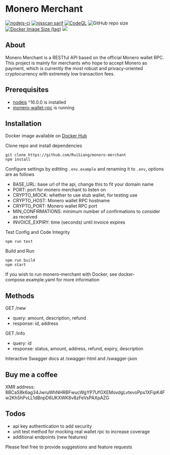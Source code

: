 # Monero Merchant

[![nodejs-ci](https://github.com/RuiSiang/monero-merchant/actions/workflows/nodejs-ci.yml/badge.svg)](https://github.com/RuiSiang/monero-merchant/actions/workflows/nodejs-ci.yml)
[![njsscan sarif](https://github.com/RuiSiang/monero-merchant/actions/workflows/njsscan-analysis.yml/badge.svg)](https://github.com/RuiSiang/monero-merchant/actions/workflows/njsscan-analysis.yml)
[![CodeQL](https://github.com/RuiSiang/monero-merchant/actions/workflows/codeql-analysis.yml/badge.svg)](https://github.com/RuiSiang/monero-merchant/actions/workflows/codeql-analysis.yml)
![GitHub repo size](https://img.shields.io/github/repo-size/ruisiang/monero-merchant?color=orange)
[![Docker Image Size (tag)](https://img.shields.io/docker/image-size/ruisiang/monero-merchant/latest?label=docker%20image%20size)](https://hub.docker.com/r/ruisiang/monero-merchant)
[![](https://images.microbadger.com/badges/version/ruisiang/monero-merchant.svg)](https://hub.docker.com/r/ruisiang/monero-merchant)
## About
Monero Merchant is a RESTful API based on the official Monero wallet RPC. This project is mainly for merchants who hope to accept Monero as payment, which is currently the most robust and privacy-oriented cryptocurrency with extremely low transaction fees.
## Prerequisites
+ [nodejs](https://nodejs.org/en/download/) ^16.0.0 is installed
+ [monero-wallet-rpc](https://www.getmonero.org/downloads/#cli) is running
## Installation
Docker image available on [Docker Hub](https://hub.docker.com/r/ruisiang/monero-merchant)

Clone repo and install dependencies
```
git clone https://github.com/RuiSiang/monero-merchant
npm install
```
Configure settings by editting `.env.example` and renaming it to `.env`, options are as follows
+ BASE_URL: base url of the api, change this to fit your domain name
+ PORT: port for monero merchant to listen on
+ CRYPTO_MOCK: whether to use stub wallet, for testing use
+ CRYPTO_HOST: Monero wallet RPC hostname
+ CRYPTO_PORT: Monero wallet RPC port
+ MIN_CONFIRMATIONS: minimum number of confirmations to consider as received
+ INVOICE_EXPIRY: time (seconds) until invoice expires

Test Config and Code Integrity
```
npm run test
```
Build and Run
```
npm run build
npm start
```
If you wish to run monero-merchant with Docker, see docker-compose.example.yaml for more information
## Methods
GET /new
+ query: amount, description, refund
+ response: id, address

GET /info
+ query: id
+ response: status, amount, address, refund, expiry, description

Interactive Swagger docs at /swagger-html and /swagger-json

## Buy me a coffee
XMR address: 
8BCaS8k6ag34JwruWhNHRBFwucWgYP7UfGXEMovdgLvtevoPps1XFipK4Fw2Kh5hPvLL1dBnpD6UKXWK8v8zFeVsPAXpAZG
## Todos
+ api key authentication to add security
+ unit test method for mocking real wallet rpc to increase coverage
+ additional endpoints (new features)

Please feel free to provide suggestions and feature requests
